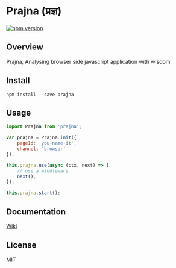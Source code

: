 # Prajna (प्रज्ञ)

[![npm version](https://d25lcipzij17d.cloudfront.net/badge.svg?id=js&type=6&v=1.0.0-beta8&x2=0)](https://www.npmjs.com/package/prajna)


## Overview
Prajna, Analysing browser side javascript application with wisdom

## Install
```shell
npm install --save prajna
```


## Usage
```javascript
import Prajna from 'prajna';

var prajna = Prajna.init({
    pageId: 'you-name-it',
    channel: 'browser'
});

this.prajna.use(async (ctx, next) => {
    // use a middleware
    next();
});

this.prajna.start();
```

## Documentation
[Wiki](https://github.com/mtdp-diancan-f2e/prajna/wiki)

## License
MIT
